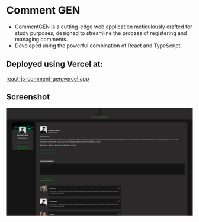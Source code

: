 # Comment GEN
* CommentGEN is a cutting-edge web application meticulously crafted for study purposes, designed to streamline the process of registering and managing comments. 
* Developed using the powerful combination of React and TypeScript.

## Deployed using Vercel at:
[react-js-comment-gen.vercel.app](https://react-js-comment-gen.vercel.app/)
<br />

## Screenshot
![screenshot](Screenshot.png)
